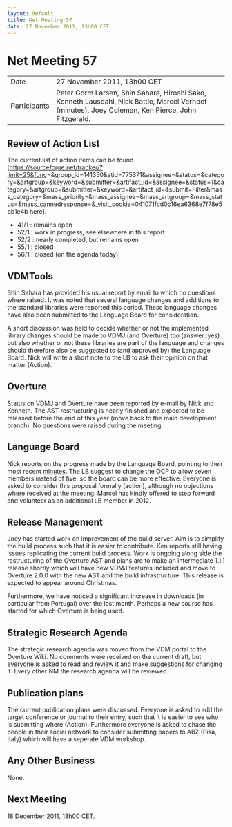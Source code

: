 ```yaml
---
layout: default
title: Net Meeting 57
date: 27 November 2011, 13h00 CET
---
```


<script src="https://code.jquery.com/jquery-1.11.1.min.js">
</script>
<script src="/javascripts/edit.js"></script>
<script>setEditButonNm();</script>

# Net Meeting 57

|||
|---|---|
| Date | 27 November 2011, 13h00 CET |
| Participants | Peter Gorm Larsen, Shin Sahara, Hiroshi Sako, Kenneth Lausdahl, Nick Battle, Marcel Verhoef (minutes), Joey Coleman, Ken Pierce, John Fitzgerald. |

Review of Action List
---------------------

The current list of action items can be found
[<https://sourceforge.net/tracker/?limit=25&func>=&group\_id=141350&atid=775371&assignee=&status=&category=&artgroup=&keyword=&submitter=&artifact\_id=&assignee=&status=1&category=&artgroup=&submitter=&keyword=&artifact\_id=&submit=Filter&mass\_category=&mass\_priority=&mass\_assignee=&mass\_artgroup=&mass\_status=&mass\_cannedresponse=&\_visit\_cookie=041071fcd0c16ea6368e7f78e5bb1e4b
here].

-   41/1 : remains open
-   52/1 : work in progress, see elsewhere in this report
-   52/2 : nearly completed, but remains open
-   55/1 : closed
-   56/1 : closed (on the agenda today)

VDMTools
--------

Shin Sahara has provided his usual report by email to which no questions
where raised. It was noted that several language changes and additions
to the standard libraries were reported this period. These language
changes have also been submitted to the Language Board for
consideration.

A short discussion was held to decide whether or not the implemented
library changes should be made to VDMJ (and Overture) too (answer: yes)
but also whether or not these libraries are part of the language and
changes should therefore also be suggested to (and approved by) the
Language Board. Nick will write a short note to the LB to ask their
opinion on that matter (Action).

Overture
--------

Status on VDMJ and Overture have been reported by e-mail by Nick and
Kenneth. The AST restructuring is nearly finished and expected to be
released before the end of this year (move back to the main development
branch). No questions were raised during the meeting.

Language Board
--------------

Nick reports on the progress made by the Language Board, pointing to
their most recent [
minutes](Minutes_of_the_LB_NM%2C_20th_November_2011 "wikilink"). The LB
suggest to change the OCP to allow seven members instead of five, so the
board can be more effective. Everyone is asked to consider this proposal
formally (action), although no objections where received at the meeting.
Marcel has kindly offered to step forward and volunteer as an additional
LB member in 2012.

Release Management
------------------

Joey has started work on improvement of the build server. Aim is to
simplify the build process such that it is easier to contribute. Ken
reports still having issues replicating the current build process. Work
is ongoing along side the restructuring of the Overture AST and plans
are to make an intermediate 1.1.1 release shortly which will have new
VDMJ features included and move to Overture 2.0.0 with the new AST and
the build infrastructure. This release is expected to appear around
Christmas.

Furthermore, we have noticed a significant increase in downloads (in
particular from Portugal) over the last month. Perhaps a new course has
started for which Overture is being used.

Strategic Research Agenda
-------------------------

The strategic research agenda was moved from the VDM portal to the
Overture Wiki. No comments were received on the current draft, but
everyone is asked to read and review it and make suggestions for
changing it. Every other NM the research agenda will be reviewed.

Publication plans
-----------------

The current publication plans were discussed. Everyone is asked to add
the target conference or journal to their entry, such that it is easier
to see who is submitting where (Action). Furthermore everyone is asked
to chase the people in their social network to consider submitting
papers to ABZ (Pisa, Italy) which will have a seperate VDM workshop.

Any Other Business
------------------

None.

Next Meeting
------------

18 December 2011, 13h00 CET.

   <div id="edit_page_div"></div>